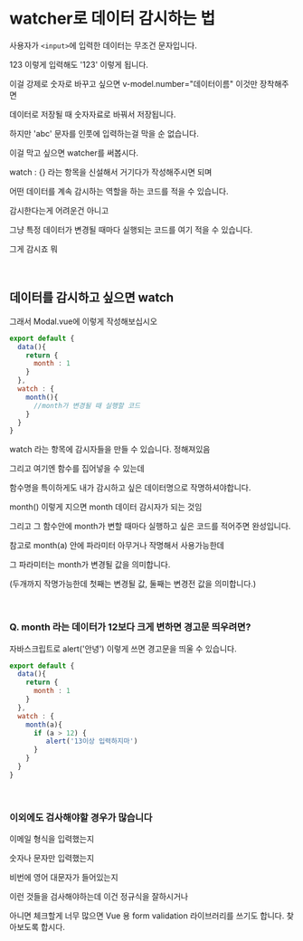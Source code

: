 # watcher로 데이터 감시하는 법

사용자가 `<input>`에 입력한 데이터는 무조건 문자입니다. 

123 이렇게 입력해도 '123' 이렇게 됩니다. 

이걸 강제로 숫자로 바꾸고 싶으면 v-model.number="데이터이름" 이것만 장착해주면

데이터로 저장될 때 숫자자료로 바꿔서 저장됩니다. 

 

하지만 'abc' 문자를 인풋에 입력하는걸 막을 순 없습니다. 

이걸 막고 싶으면 watcher를 써봅시다.

watch : {} 라는 항목을 신설해서 거기다가 작성해주시면 되며

어떤 데이터를 계속 감시하는 역할을 하는 코드를 적을 수 있습니다. 

감시한다는게 어려운건 아니고

그냥 특정 데이터가 변경될 때마다 실행되는 코드를 여기 적을 수 있습니다.

그게 감시죠 뭐 

<br/>

## 데이터를 감시하고 싶으면 watch

그래서 Modal.vue에 이렇게 작성해보십시오 

```js
export default {
  data(){
    return {
      month : 1
    }
  },
  watch : {
    month(){
      //month가 변경될 때 실행할 코드
    }
  }
}
```
watch 라는 항목에 감시자들을 만들 수 있습니다. 정해져있음

그리고 여기엔 함수를 집어넣을 수 있는데

함수명을 특이하게도 내가 감시하고 싶은 데이터명으로 작명하셔야합니다.

month() 이렇게 지으면 month 데이터 감시자가 되는 것임

그리고 그 함수안에 month가 변할 때마다 실행하고 싶은 코드를 적어주면 완성입니다.

참고로 month(a) 안에 파라미터 아무거나 작명해서 사용가능한데

그 파라미터는 month가 변경될 값을 의미합니다.

(두개까지 작명가능한데 첫째는 변경될 값, 둘째는 변경전 값을 의미합니다.)

<br/>

### Q. month 라는 데이터가 12보다 크게 변하면 경고문 띄우려면?

자바스크립트로 alert('안녕') 이렇게 쓰면 경고문을 띄울 수 있습니다.

```js
export default {
  data(){
    return {
      month : 1
    }
  },
  watch : {
    month(a){
      if (a > 12) {
         alert('13이상 입력하지마')
      }
    }
  }
}
```

<br/>

### 이외에도 검사해야할 경우가 많습니다

이메일 형식을 입력했는지

숫자나 문자만 입력했는지

비번에 영어 대문자가 들어있는지

이런 것들을 검사해야하는데 이건 정규식을 잘하시거나

아니면 체크할게 너무 많으면 Vue 용 form validation 라이브러리를 쓰기도 합니다. 찾아보도록 합시다. 